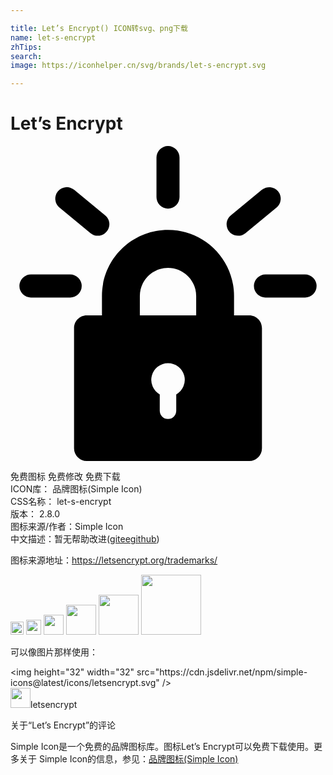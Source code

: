 ```yaml
---

title: Let’s Encrypt() ICON转svg、png下载
name: let-s-encrypt
zhTips: 
search: 
image: https://iconhelper.cn/svg/brands/let-s-encrypt.svg

---
```


# Let’s Encrypt  <small style="font-size: 60%;font-weight: 100"></small>

<div id="svg" class="svg-wrap">
<svg role="img" viewBox="0 0 24 24" xmlns="http://www.w3.org/2000/svg"><title>Let&apos;s Encrypt icon</title><path d="M18.197 24H5.804a.965.965 0 0 1-.962-.962V13.87c0-.529.433-.962.962-.962h1.164v-1.482c0-2.775 2.258-5.032 5.032-5.032s5.032 2.258 5.032 5.032v1.482h1.164c.529 0 .962.433.962.962v9.168a.965.965 0 0 1-.962.962zm-5.569-5.072A1.274 1.274 0 0 0 12 16.544a1.275 1.275 0 0 0-.628 2.384v1.242a.628.628 0 1 0 1.256 0v-1.242zm-2.774-6.02h4.293v-1.482c0-1.183-.963-2.146-2.146-2.146s-2.146.963-2.146 2.146v1.482zM4.547 11.542h-2.99a.878.878 0 1 1 0-1.756h2.99a.878.878 0 1 1 0 1.756zM6.654 6.838a.87.87 0 0 1-.557-.2L3.732 4.693a.878.878 0 1 1 1.116-1.357l2.365 1.945a.878.878 0 0 1-.559 1.556zM12 4.77a.878.878 0 0 1-.878-.878V.878a.878.878 0 1 1 1.756 0v3.014A.878.878 0 0 1 12 4.77zM17.346 6.838a.877.877 0 0 1-.559-1.556l2.365-1.945a.878.878 0 0 1 1.116 1.357l-2.365 1.945a.876.876 0 0 1-.557.2zM22.443 11.542h-3.019a.878.878 0 1 1 0-1.756h3.019a.878.878 0 1 1 0 1.756z"/></svg>
</div>
<detail full-name='let-s-encrypt'></detail>

<div class="detail-page">
<p>
<span><span class="badge-success badge">免费图标</span> <span class="badge-success badge">免费修改</span>  <span class="badge-success badge">免费下载</span> </span>
<br/>
<span>
ICON库：
<span class="badge-secondary badge">品牌图标(Simple Icon)</span> 
</span>
<br/>
<span>
CSS名称：
<span class="badge-secondary badge">let-s-encrypt</span> 
</span>

<br/>
<span>
版本：
<span class="badge-secondary badge">2.8.0</span> 
</span>
<br/>
<span>图标来源/作者：<span class="badge-light badge">Simple Icon</span></span> 
<br/>
<span class="zh-detail">中文描述：暂无<span class="help-link"><span>帮助改进</span>(<a href="https://gitee.com/liuwave/icon-helper/edit/master/json/brands/let-s-encrypt.json" target="_blank" rel="noopener noreferrer">gitee</a><a href="https://github.com/liuwave/icon-helper/edit/master/json/brands/let-s-encrypt.json" target="_blank" rel="noopener noreferrer">github</a></span>)</span><br/>
</p>
</div><div class="description description alert alert-light"><p>图标来源地址：<a href="https://letsencrypt.org/trademarks/" target="_blank" rel="noopener noreferrer">https://letsencrypt.org/trademarks/</a></p></div>
<div class="alert alert-dark">
<img height="21" width="21" src="https://cdn.jsdelivr.net/npm/simple-icons@latest/icons/letsencrypt.svg" />
<img height="24" width="24" src="https://cdn.jsdelivr.net/npm/simple-icons@latest/icons/letsencrypt.svg" />
<img height="32" width="32" src="https://cdn.jsdelivr.net/npm/simple-icons@latest/icons/letsencrypt.svg" />
<img height="48" width="48" src="https://cdn.jsdelivr.net/npm/simple-icons@latest/icons/letsencrypt.svg" />
<img height="64" width="64" src="https://cdn.jsdelivr.net/npm/simple-icons@latest/icons/letsencrypt.svg" />
<img height="96" width="96" src="https://cdn.jsdelivr.net/npm/simple-icons@latest/icons/letsencrypt.svg" />

</div>
<div>
  <p>可以像图片那样使用：    
  </p>
  <div class="alert alert-primary" style="font-size: 14px">
    &lt;img height="32" width="32" src="https://cdn.jsdelivr.net/npm/simple-icons@latest/icons/letsencrypt.svg" /&gt;
    <copy-btn content='<img height="32" width="32" src="https://cdn.jsdelivr.net/npm/simple-icons@latest/icons/letsencrypt.svg" />'></copy-btn>
  </div>
  <div class="alert alert-secondary">
    <img height="32" width="32" src="https://cdn.jsdelivr.net/npm/simple-icons@latest/icons/letsencrypt.svg" />letsencrypt
    <copy-btn content="letsencrypt" btn-title="复制图标名称"></copy-btn>
  </div>
</div>

<Vssue title="关于“Let’s Encrypt”的评论" >关于“Let’s Encrypt”的评论</Vssue>


<div><p>Simple Icon是一个免费的品牌图标库。图标Let’s Encrypt可以免费下载使用。更多关于  Simple Icon的信息，参见：<a target="_blank" href="https://iconhelper.cn/brands.html">品牌图标(Simple Icon)</a>
</p></div>
